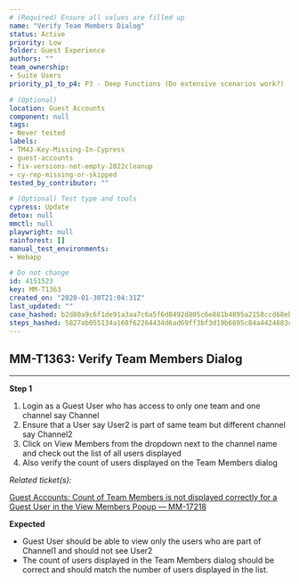 ```yaml
---
# (Required) Ensure all values are filled up
name: "Verify Team Members Dialog"
status: Active
priority: Low
folder: Guest Experience
authors: ""
team_ownership:
- Suite Users
priority_p1_to_p4: P3 - Deep Functions (Do extensive scenarios work?)

# (Optional)
location: Guest Accounts
component: null
tags:
- Never tested
labels:
- TM4J-Key-Missing-In-Cypress
- guest-accounts
- fix-versions-not-empty-2022cleanup
- cy-rep-missing-or-skipped
tested_by_contributor: ""

# (Optional) Test type and tools
cypress: Update
detox: null
mmctl: null
playwright: null
rainforest: []
manual_test_environments:
- Webapp

# Do not change
id: 4151523
key: MM-T1363
created_on: "2020-01-30T21:04:31Z"
last_updated: ""
case_hashed: b2d80a9c6f1de91a3aa7c6a5f6d8492d805c6e881b4895a2158ccd68eb11278c6ad9c753b5ea3d002e5cc49239824405
steps_hashed: 5827ab055134a168f62264434d6ad69ff3bf3d19b6695c84a4424683cdc9ec43a9fb90f6d08502c9dadabe44bf9fcb87
---
```


<!-- (Auto-generated) Based on frontmatter's "key" and "name" -->

## MM-T1363: Verify Team Members Dialog

---

**Step 1**

1. Login as a Guest User who has access to only one team and one channel say Channel
2. Ensure that a User say User2 is part of same team but different channel say Channel2
3. Click on View Members from the dropdown next to the channel name and check out the list of all users displayed
4. Also verify the count of users displayed on the Team Members dialog

_Related ticket(s):_

[Guest Accounts: Count of Team Members is not displayed correctly for a Guest User in the View Members Popup — MM-17218](https://mattermost.atlassian.net/browse/MM-17218)

**Expected**

- Guest User should be able to view only the users who are part of Channel1 and should not see User2
- The count of users displayed in the Team Members dialog should be correct and should match the number of users displayed in the list.
